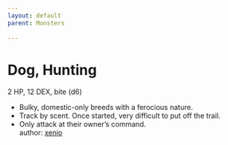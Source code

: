 ```yaml
---
layout: default
parent: Monsters
  
---
```

# Dog, Hunting
2 HP, 12 DEX, bite (d6)  
- Bulky, domestic-only breeds with a ferocious nature.  
- Track by scent.   Once started, very difficult to put off the trail.  
- Only attack at their owner’s command.  
author: [xenio](https://xenioinabottle.blogspot.com)
